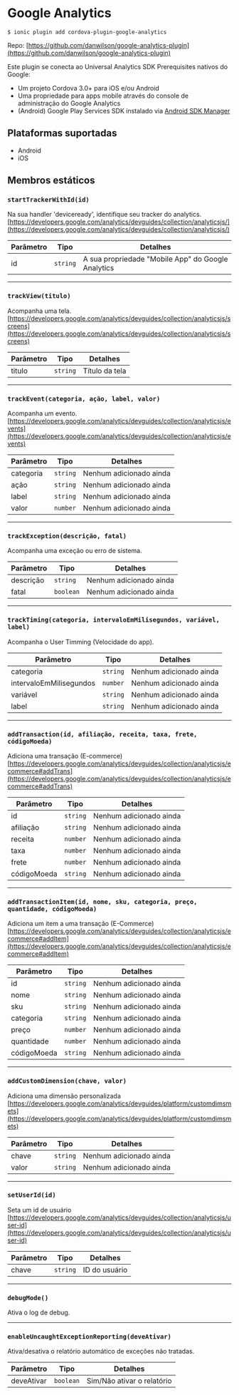 # Google Analytics

```shell
$ ionic plugin add cordova-plugin-google-analytics
```

Repo: [https://github.com/danwilson/google-analytics-plugin](https://github.com/danwilson/google-analytics-plugin)

Este plugin se conecta ao Universal Analytics SDK Prerequisites nativos do Google:

- Um projeto Cordova 3.0+ para iOS e/ou Android
- Uma propriedade para apps mobile através do console de administração do Google Analytics
- (Android) Google Play Services SDK instalado via [Android SDK Manager](https://developer.android.com/sdk/installing/adding-packages.html)

## Plataformas suportadas

- Android
- iOS

## Membros estáticos

### `startTrackerWithId(id)`

Na sua handler 'deviceready', identifique seu tracker do analytics. [https://developers.google.com/analytics/devguides/collection/analyticsjs/](https://developers.google.com/analytics/devguides/collection/analyticsjs/)

|   Parâmetro	|   Tipo	|   Detalhes	|
|---	|---	|---	|
|   id	|   `string`	|   A sua propriedade "Mobile App" do Google Analytics	|

---

### `trackView(titulo)`

Acompanha uma tela. [https://developers.google.com/analytics/devguides/collection/analyticsjs/screens](https://developers.google.com/analytics/devguides/collection/analyticsjs/screens)

|   Parâmetro	|   Tipo	|   Detalhes	|
|---	|---	|---	|
|   titulo	|   `string`	|   Título da tela	|

---

### `trackEvent(categoria, ação, label, valor)`

Acompanha um evento. [https://developers.google.com/analytics/devguides/collection/analyticsjs/events](https://developers.google.com/analytics/devguides/collection/analyticsjs/events)

|   Parâmetro	|   Tipo	|   Detalhes	|
|---	|---	|---	|
|   categoria	|   `string`	|   Nenhum adicionado ainda	|
|   ação	|   `string`	|   Nenhum adicionado ainda	|
|   label	|   `string`	|   Nenhum adicionado ainda	|
|   valor	|   `number`	|   Nenhum adicionado ainda	|


---

### `trackException(descrição, fatal)`

Acompanha uma exceção ou erro de sistema.

|   Parâmetro	|   Tipo	|   Detalhes	|
|---	|---	|---	|
|   descrição	|   `string`	|   Nenhum adicionado ainda	|
|   fatal	|   `boolean`	|   Nenhum adicionado ainda	|

---

### `trackTiming(categoria, intervaloEmMilisegundos, variável, label)`

Acompanha o User Timming (Velocidade do app).

|   Parâmetro	|   Tipo	|   Detalhes	|
|---	|---	|---	|
|   categoria	|   `string`	|   Nenhum adicionado ainda	|
|   intervaloEmMilisegundos	|   `number`	|   Nenhum adicionado ainda	|
|   variável	|   `string`	|   Nenhum adicionado ainda	|
|   label	|   `string`	|   Nenhum adicionado ainda	|

---

### `addTransaction(id, afiliação, receita, taxa, frete, códigoMoeda)`

Adiciona uma transação (E-commerce) [https://developers.google.com/analytics/devguides/collection/analyticsjs/ecommerce#addTrans](https://developers.google.com/analytics/devguides/collection/analyticsjs/ecommerce#addTrans)

|   Parâmetro	|   Tipo	|   Detalhes	|
|---	|---	|---	|
|   id	|   `string`	|   Nenhum adicionado ainda	|
|   afiliação	|   `string`	|   Nenhum adicionado ainda	|
|   receita	|   `number`	|   Nenhum adicionado ainda	|
|   taxa	|   `number`	|   Nenhum adicionado ainda	|
|   frete	|   `number`	|   Nenhum adicionado ainda	|
|   códigoMoeda	|   `string`	|   Nenhum adicionado ainda	|

---

### `addTransactionItem(id, nome, sku, categoria, preço, quantidade, códigoMoeda)`

Adiciona um item a uma transação (E-Commerce) [https://developers.google.com/analytics/devguides/collection/analyticsjs/ecommerce#addItem](https://developers.google.com/analytics/devguides/collection/analyticsjs/ecommerce#addItem)

|   Parâmetro	|   Tipo	|   Detalhes	|
|---	|---	|---	|
|   id	|   `string`	|   Nenhum adicionado ainda	|
|   nome	|   `string`	|   Nenhum adicionado ainda	|
|   sku	|   `string`	|   Nenhum adicionado ainda	|
|   categoria	|   `string`	|   Nenhum adicionado ainda	|
|   preço	|   `number`	|   Nenhum adicionado ainda	|
|   quantidade	|   `number`	|   Nenhum adicionado ainda	|
|   códigoMoeda	|   `string`	|   Nenhum adicionado ainda	|

---

### `addCustomDimension(chave, valor)`

Adiciona uma dimensão personalizada [https://developers.google.com/analytics/devguides/platform/customdimsmets](https://developers.google.com/analytics/devguides/platform/customdimsmets)

|   Parâmetro	|   Tipo	|   Detalhes	|
|---	|---	|---	|
|   chave	|   `string`	|   Nenhum adicionado ainda	|
|   valor	|   `string`	|   Nenhum adicionado ainda	|

---

### `setUserId(id)`

Seta um id de usuário [https://developers.google.com/analytics/devguides/collection/analyticsjs/user-id](https://developers.google.com/analytics/devguides/collection/analyticsjs/user-id)

|   Parâmetro	|   Tipo	|   Detalhes	|
|---	|---	|---	|
|   chave	|   `string`	|  ID do usuário	|

---

### `debugMode()`

Ativa o log de debug.

---

### `enableUncaughtExceptionReporting(deveAtivar)`

Ativa/desativa o relatório automático de exceções não tratadas.

|   Parâmetro	|   Tipo	|   Detalhes	|
|---	|---	|---	|
|   deveAtivar	|   `boolean`	|  Sim/Não ativar o relatório	|